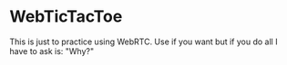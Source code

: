 # WebTicTacToe
This is just to practice using WebRTC. Use if you want but if you do all I have to ask is: "Why?"
